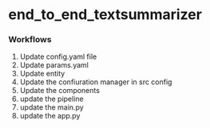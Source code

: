 # end_to_end_textsummarizer

### Workflows

1. Update config.yaml file
2. Update params.yaml
3. Update entity 
4. Update the confiuration manager in src config
5. Update the components
6. update the pipeline
7. update the main.py
8. update the app.py

